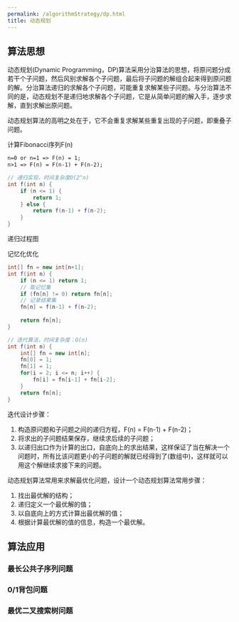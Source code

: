 ```yaml
---
permalink: /algorithmStrategy/dp.html
title: 动态规划
---
```






## 算法思想

动态规划(Dynamic Programming，DP)算法采用分治算法的思想，将原问题分成若干个子问题，然后风别求解各个子问题，最后将子问题的解组合起来得到原问题的解。分治算法递归的求解各个子问题，可能重复求解某些子问题。与分治算法不同的是，动态规划不是递归地求解各个子问题，它是从简单问题的解入手，逐步求解，直到求解出原问题。

动态规划算法的高明之处在于，它不会重复求解某些重复出现的子问题，即重叠子问题。

计算Fibonacci序列F(n)

~~~md
n=0 or n=1 => F(n) = 1;
n>1 => F(n) = F(n-1) + F(n-2);

~~~

~~~java
// 递归实现，时间复杂度O(2^n)
int f(int n) {
    if (n <= 1) {
        return 1;
    } else {
        return f(n-1) + f(n-2);
    }
}

~~~

递归过程图



记忆化优化

~~~java
int[] fn = new int[n+1];
int f(int n) {
    if (n <= 1) return 1;
    // 取记忆集
    if (fn[n] != 0) return fn[n];
    // 记录结果集
    fn[n] = f(n-1) + f(n-2);
    
    return fn[n];
}

~~~





~~~java
// 迭代算法，时间复杂度：O(n)
int f(int n) {
    int[] fn = new int[n];
    fn[0] = 1;
    fn[1] = 1;
    for(i = 2; i <= n; i++) {
        fn[i] = fn[i-1] + fn[i-2];
    }
    return fn[n];
}

~~~

迭代设计步骤：

1. 构造原问题和子问题之间的递归方程，F(n) = F(n-1) + F(n-2)；
2. 将求出的子问题结果保存，继续求后续的子问题；
3. 以递归出口作为计算的出口，自底向上的求出结果，这样保证了当在解决一个问题时，所有比该问题更小的子问题的解就已经得到了(数组中)，这样就可以用这个解继续求接下来的问题。



动态规划算法常用来求解最优化问题，设计一个动态规划算法常用步骤：

1. 找出最优解的结构；
2. 递归定义一个最优解的值；
3. 以自底向上的方式计算出最优解的值；
4. 根据计算最优解的值的信息，构造一个最优解。



## 算法应用



### 最长公共子序列问题





### 0/1背包问题



### 最优二叉搜索树问题